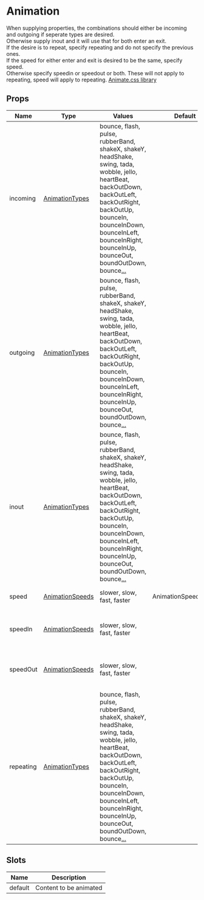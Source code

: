 # Animation

When supplying properties, the combinations should either be incoming and outgoing if seperate types are desired.\
Otherwise supply inout and it will use that for both enter an exit.\
If the desire is to repeat, specify repeating and do not specify the previous ones.\
If the speed for either enter and exit is desired to be the same, specify speed.\
Otherwise specify speedin or speedout or both.  These will not apply to repeating, speed will apply to repeating.
[Animate.css library](https://animate.style/)
## Props

| Name    | Type | Values | Default | Description |
| -------- | ------- | -------- | ------- | ------- |
| incoming | [AnimationTypes](../enums.md#AnimationTypes) |bounce, flash, pulse, rubberBand, shakeX, shakeY, headShake, swing, tada, wobble, jello, heartBeat, backOutDown, backOutLeft, backOutRight, backOutUp, bounceIn, bounceInDown, bounceInLeft, bounceInRight, bounceInUp, bounceOut, boundOutDown, bounce[...](../enums.md#AnimationTypes)|  | The incoming animation to use for an item entering|
| outgoing | [AnimationTypes](../enums.md#AnimationTypes) |bounce, flash, pulse, rubberBand, shakeX, shakeY, headShake, swing, tada, wobble, jello, heartBeat, backOutDown, backOutLeft, backOutRight, backOutUp, bounceIn, bounceInDown, bounceInLeft, bounceInRight, bounceInUp, bounceOut, boundOutDown, bounce[...](../enums.md#AnimationTypes)|  | The outgoing animation to use for an item exiting|
| inout | [AnimationTypes](../enums.md#AnimationTypes) |bounce, flash, pulse, rubberBand, shakeX, shakeY, headShake, swing, tada, wobble, jello, heartBeat, backOutDown, backOutLeft, backOutRight, backOutUp, bounceIn, bounceInDown, bounceInLeft, bounceInRight, bounceInUp, bounceOut, boundOutDown, bounce[...](../enums.md#AnimationTypes)|  | The animation to use for an item entering and exiting|
| speed | [AnimationSpeeds](../enums.md#AnimationSpeeds) |slower, slow, fast, faster| AnimationSpeeds.slow | The speed of the animation|
| speedIn | [AnimationSpeeds](../enums.md#AnimationSpeeds) |slower, slow, fast, faster|  | The speed of the animation for an item entering|
| speedOut | [AnimationSpeeds](../enums.md#AnimationSpeeds) |slower, slow, fast, faster|  | The speed of the animation for an item exiting|
| repeating | [AnimationTypes](../enums.md#AnimationTypes) |bounce, flash, pulse, rubberBand, shakeX, shakeY, headShake, swing, tada, wobble, jello, heartBeat, backOutDown, backOutLeft, backOutRight, backOutUp, bounceIn, bounceInDown, bounceInLeft, bounceInRight, bounceInUp, bounceOut, boundOutDown, bounce[...](../enums.md#AnimationTypes)|  | The repeating animation to use for an item|
## Slots

| Name    | Description |
| ------- | ------- |
| default|Content to be animated|
